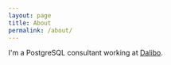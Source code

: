 ```yaml
---
layout: page
title: About
permalink: /about/
---
```


I'm a PostgreSQL consultant working at [Dalibo](https://dalibo.com/).
